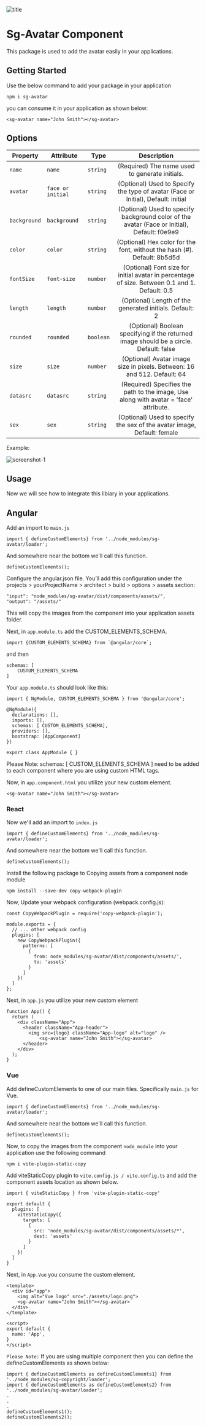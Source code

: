 
![title](https://i.postimg.cc/Mpx9wp8Y/sg-avatar-component.png)

# Sg-Avatar Component

 This package is used to add the avatar easily in your applications.


## Getting Started

Use the below command to add your package in your application

```
npm i sg-avatar
```
you can consume it in your application as shown below:

```
<sg-avatar name="John Smith"></sg-avatar>
```

## Options

| Property      | Attribute        |  Type      | Description                                                           |
| ------------- | ---------------- | --------- | :-----------------------------------------------------------------:    |
| `name`        | `name`           | `string`  | (Required) The name used to generate initials.                         |
| `avatar`      | `face or initial`| `string`  | (Optional) Used to Specify the type of avatar (Face or Initial), Default: initial    |
| `background`  | `background`     | `string`  | (Optional) Used to specify background color of the avatar (Face or Initial), Default: f0e9e9   |
| `color`       | `color`          | `string`  | (Optional) Hex color for the font, without the hash (#). Default: 8b5d5d    |
| `fontSize`    | `font-size`      | `number`  | (Optional) Font size for initial avatar in percentage of size. Between 0.1 and 1. Default: 0.5    |
| `length`      | `length`         | `number`  | (Optional) Length of the generated initials. Default: 2    |
| `rounded`     | `rounded`        | `boolean` | (Optional) Boolean specifying if the returned image should be a circle. Default: false    |
| `size`        | `size`           | `number`  | (Optional) Avatar image size in pixels. Between: 16 and 512. Default: 64    |
| `datasrc`     | `datasrc`        | `string`  | (Required) Specifies the path to the image, Use along with avatar = 'face' attribute.    |
| `sex`         | `sex`            | `string`  | (Optional) Used to specify the sex of the avatar image, Default: female    |

Example:


![screenshot-1](https://i.postimg.cc/13rg6W6S/screenshot.png)


## Usage

Now we will see how to integrate this libiary in your applications.


## Angular

Add an import to `main.js`

```
import { defineCustomElements} from '../node_modules/sg-avatar/loader';
```
And somewhere near the bottom we'll call this function.

```
defineCustomElements();
```

 Configure the angular.json file. You’ll add this configuration under the projects > yourProjectName > architect > build > options > assets section:

 ```
"input": "node_modules/sg-avatar/dist/components/assets/",
"output": "/assets/"
```
This will copy the images from the component into your application assets folder.

Next, in `app.module.ts` add the CUSTOM_ELEMENTS_SCHEMA.

```
import {CUSTOM_ELEMENTS_SCHEMA} from `@angular/core`;
```
and then

```
schemas: [
    CUSTOM_ELEMENTS_SCHEMA
]
```
Your `app.module.ts` should look like this:

```
import { NgModule, CUSTOM_ELEMENTS_SCHEMA } from '@angular/core';

@NgModule({
  declarations: [],
  imports: [],
  schemas: [ CUSTOM_ELEMENTS_SCHEMA],
  providers: [],
  bootstrap: [AppComponent]
})

export class AppModule { }
```
Please Note: schemas: [ CUSTOM_ELEMENTS_SCHEMA ] need to be added to each component where you are using custom HTML tags.

Now, in `app.component.html` you utilize your new custom element. 

```
<sg-avatar name="John Smith"></sg-avatar>
```

### React
Now we'll add an import to `index.js`

```
import { defineCustomElements} from '../node_modules/sg-avatar/loader';
```
And somewhere near the bottom we'll call this function.

```
defineCustomElements();
```

Install the following package to Copying assets from a component node module

```
npm install --save-dev copy-webpack-plugin
```

Now, Update your webpack configuration (webpack.config.js):

```
const CopyWebpackPlugin = require('copy-webpack-plugin');

module.exports = {
  // ... other webpack config
  plugins: [
    new CopyWebpackPlugin({
      patterns: [
        { 
          from: node_modules/sg-avatar/dist/components/assets/', 
          to: 'assets' 
        }
      ]
    })
  ]
};
```

Next, in `app.js` you utilize your new custom element
```
function App() {
  return (
    <div className="App">
      <header className="App-header">
        <img src={logo} className="App-logo" alt="logo" />
            <sg-avatar name="John Smith"></sg-avatar>
      </header>
    </div>
  );
}
```
### Vue
Add defineCustomElements to one of our main files. Specifically `main.js` for Vue.
```
import { defineCustomElements} from '../node_modules/sg-avatar/loader';
```
And somewhere near the bottom we'll call this function.

```
defineCustomElements();
```

Now, to copy the images from the component `node_module` into your application use
the following command

```
npm i vite-plugin-static-copy
```

Add viteStaticCopy plugin to `vite.config.js / vite.config.ts` and add the
component assets location as shown below.

```
import { viteStaticCopy } from 'vite-plugin-static-copy'

export default {
  plugins: [
    viteStaticCopy({
      targets: [
        {
          src: 'node_modules/sg-avatar/dist/components/assets/*',
          dest: 'assets'
        }
      ]
    })
  ]
}
```

Next, in `App.Vue` you consume the custom element. 
```
<template>
  <div id="app">
    <img alt="Vue logo" src="./assets/logo.png">
    <sg-avatar name="John Smith"></sg-avatar>
  </div>
</template>

<script>
export default {
  name: 'App',
}
</script>
```

`Please Note:` If you are using multiple component then you can define the defineCustomElements as shown below:

```
import { defineCustomElements as defineCustomElements1} from '../node_modules/sg-copyright/loader';
import { defineCustomElements as defineCustomElements2} from '../node_modules/sg-avatar/loader';
.
.
.
defineCustomElements1();
defineCustomElements2();
```